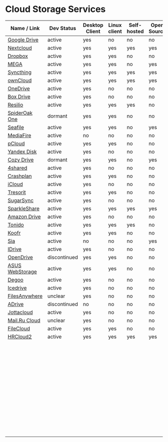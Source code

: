 # Cloud Storage Services
| Name / Link                                         | Dev Status   | Desktop Client | Linux client | Self-hosted | Open Source | Free Size |
| --------------------------------------------------- | ------------ | -------------- | ------------ | ----------- | ----------- | --------- |
| [Google Drive](https://drive.google.com)            | active       | yes            | no           | no          | no          | 15 GB     |
| [Nextcloud](https://nextcloud.com/)                 | active       | yes            | yes          | yes         | yes         | unlimited |
| [Dropbox](https://dropbox.com/)                     | active       | yes            | yes          | no          | no          | 2 GB      |
| [MEGA](https://mega.nz/)                            | active       | yes            | yes          | no          | yes         | 50 GB     |
| [Syncthing](https://syncthing.net/)                 | active       | yes            | yes          | yes         | yes         | unlimited |
| [ownCloud](https://owncloud.org/)                   | active       | yes            | yes          | yes         | yes         | unlimited |
| [OneDrive](https://onedrive.live.com/)              | active       | yes            | no           | no          | no          | 5 GB      |
| [Box Drive](https://www.box.com/drive)              | active       | yes            | no           | no          | no          | 10 GB     |
| [Resilio](https://resilio.com/)                     | active       | yes            | yes          | yes         | no          | unlimited |
| [SpiderOak One](https://spideroak.com/one/)         | dormant      | yes            | yes          | no          | no          | unclear   |
| [Seafile](https://seafile.com/)                     | active       | yes            | yes          | no          | yes         | unclear   |
| [MediaFire](https://mediafire.com/)                 | active       | no             | no           | no          | no          | 50 GB     |
| [pCloud](https://pcloud.com/)                       | active       | yes            | yes          | no          | no          | 10 GB     |
| [Yandex Disk](https://disk.yandex.com/)             | active       | yes            | no           | no          | no          | 10 GB     |
| [Cozy Drive](https://cozy.io/features/#synchronise) | dormant      | yes            | yes          | no          | yes         | 5 GB      |
| [4shared](https://4shared.com/)                     | active       | yes            | no           | no          | no          | 15 GB     |
| [Crashplan](https://crashplan.com/)                 | active       | yes            | yes          | no          | no          | 0 GB      |
| [iCloud](https://apple.com/icloud/)                 | active       | yes            | no           | no          | no          | 5 GB      |
| [Tresorit](https://tresorit.com/)                   | active       | yes            | yes          | no          | no          | 0 GB      |
| [SugarSync](https://www2.sugarsync.com/)            | active       | yes            | no           | no          | no          | 5 GB      |
| [SparkleShare](http://sparkleshare.org/)            | active       | yes            | yes          | yes         | yes         | unlimited |
| [Amazon Drive](https://amazon.com/clouddrive)       | active       | yes            | no           | no          | no          | 5 GB      |
| [Tonido](https://tonido.com/)                       | active       | yes            | yes          | yes         | no          | unlimited |
| [Koofr](https://koofr.eu/)                          | active       | yes            | yes          | no          | no          | 10 GB     |
| [Sia](https://sia.tech/)                            | active       | no             | no           | no          | yes         | unclear   |
| [IDrive](https://www.idrive.com/)                   | active       | yes            | no           | no          | no          | 5 GB      |
| [OpenDrive](https://opendrive.com/)                 | discontinued | yes            | yes          | no          | no          | 5 GB      |
| [ASUS WebStorage](https://www.asuswebstorage.com/)  | active       | yes            | yes          | no          | no          | 5 GB      |
| [Degoo](https://degoo.com/)                         | active       | yes            | no           | no          | no          | 100 GB    |
| [Icedrive](https://icedrive.net/)                   | active       | yes            | no           | no          | no          | 20 GB     |
| [FilesAnywhere](https://filesanywhere.com/)         | unclear      | yes            | no           | no          | no          | 0 GB      |
| [ADrive](http://adrive.com/)                        | discontinued | no             | no           | no          | no          | 0 GB      |
| [Jottacloud](https://jottacloud.com/)               | active       | yes            | no           | no          | no          | 5 GB      |
| [Mail.Ru Cloud](https://cloud.mail.ru/)             | unclear      | yes            | no           | no          | no          | 0 GB      |
| [FileCloud](https://getfilecloud.com/)              | active       | yes            | yes          | no          | no          | 0 GB      |
| [HRCloud2](https://github.com/zelon88/HRCloud2)     | active       | yes            | yes          | yes         | yes         | unlimited |
| []() |  |  |  |  |  |  |
| []() |  |  |  |  |  |  |
| []() |  |  |  |  |  |  |
| []() |  |  |  |  |  |  |
| []() |  |  |  |  |  |  |
| []() |  |  |  |  |  |  |
| []() |  |  |  |  |  |  |
| []() |  |  |  |  |  |  |
| []() |  |  |  |  |  |  |
| []() |  |  |  |  |  |  |
| []() |  |  |  |  |  |  |
| []() |  |  |  |  |  |  |
| []() |  |  |  |  |  |  |
| []() |  |  |  |  |  |  |
| []() |  |  |  |  |  |  |
| []() |  |  |  |  |  |  |
| []() |  |  |  |  |  |  |
| []() |  |  |  |  |  |  |
| []() |  |  |  |  |  |  |
| []() |  |  |  |  |  |  |
| []() |  |  |  |  |  |  |
| []() |  |  |  |  |  |  |
| []() |  |  |  |  |  |  |
| []() |  |  |  |  |  |  |
| []() |  |  |  |  |  |  |
| []() |  |  |  |  |  |  |
| []() |  |  |  |  |  |  |
| []() |  |  |  |  |  |  |
| []() |  |  |  |  |  |  |
| []() |  |  |  |  |  |  |
| []() |  |  |  |  |  |  |
| []() |  |  |  |  |  |  |
| []() |  |  |  |  |  |  |
| []() |  |  |  |  |  |  |
| []() |  |  |  |  |  |  |
| []() |  |  |  |  |  |  |
| []() |  |  |  |  |  |  |
| []() |  |  |  |  |  |  |
| []() |  |  |  |  |  |  |
| []() |  |  |  |  |  |  |
| []() |  |  |  |  |  |  |
| []() |  |  |  |  |  |  |
| []() |  |  |  |  |  |  |
| []() |  |  |  |  |  |  |
| []() |  |  |  |  |  |  |
| []() |  |  |  |  |  |  |
| []() |  |  |  |  |  |  |
| []() |  |  |  |  |  |  |
| []() |  |  |  |  |  |  |
| []() |  |  |  |  |  |  |
| []() |  |  |  |  |  |  |
